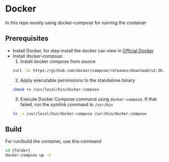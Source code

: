 # Docker
In this repo mostly using docker-compose for running the container

## Prerequisites
- Install Docker, for step install the docker can view in [Official Docker](https://docs.docker.com/engine/install/)
- Install docker-compose:
	1. Install docker compose from source
	```bash 
	curl -SL https://github.com/docker/compose/releases/download/v2.36.2/docker-compose-linux-x86_64 -o /usr/local/bin/docker-compose
	```
	2. Apply executable permissions to the standalone binary 
	```bash 
	chmod +x /usr/local/bin/docker-compose
	```
	3. Execute Docker Compose command using `docker-compose`. If that failed, run the symlink command to `/usr/bin`
	```bash
	ln -s /usr/local/bin/docker-compose /usr/bin/docker-compose
	```

## Build

For run/build the container, use this command
```bash
cd {folder}
docker-compose up -d
```

